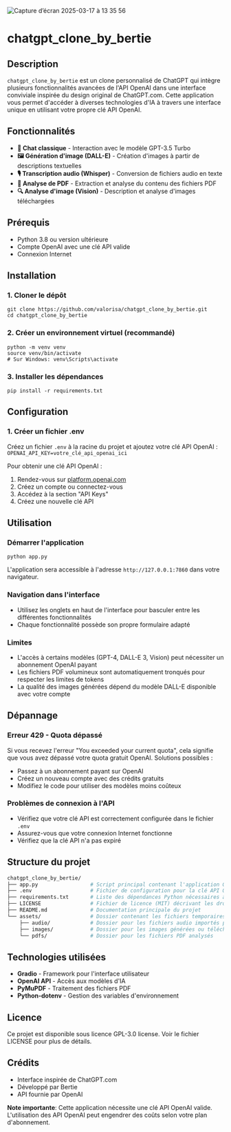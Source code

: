 ![Capture d’écran 2025-03-17 à 13 35 56](https://github.com/user-attachments/assets/4514cfa6-2705-42a5-8110-69538f479d16)

# chatgpt_clone_by_bertie

## Description
`chatgpt_clone_by_bertie` est un clone personnalisé de ChatGPT qui intègre plusieurs fonctionnalités avancées de l'API OpenAI dans une interface conviviale inspirée du design original de ChatGPT.com. Cette application vous permet d'accéder à diverses technologies d'IA à travers une interface unique en utilisant votre propre clé API OpenAI.

## Fonctionnalités
- **💬 Chat classique** - Interaction avec le modèle GPT-3.5 Turbo
- **🖼️ Génération d'image (DALL-E)** - Création d'images à partir de descriptions textuelles
- **🎙️ Transcription audio (Whisper)** - Conversion de fichiers audio en texte
- **📄 Analyse de PDF** - Extraction et analyse du contenu des fichiers PDF
- **🔍 Analyse d'image (Vision)** - Description et analyse d'images téléchargées

## Prérequis
- Python 3.8 ou version ultérieure
- Compte OpenAI avec une clé API valide
- Connexion Internet

## Installation

### 1. Cloner le dépôt
```shell
git clone https://github.com/valorisa/chatgpt_clone_by_bertie.git
cd chatgpt_clone_by_bertie
```

### 2. Créer un environnement virtuel (recommandé)
```shell
python -m venv venv
source venv/bin/activate
# Sur Windows: venv\Scripts\activate
```

### 3. Installer les dépendances
```shell
pip install -r requirements.txt
```

## Configuration

### 1. Créer un fichier .env
Créez un fichier `.env` à la racine du projet et ajoutez votre clé API OpenAI :
```OPENAI_API_KEY=votre_clé_api_openai_ici```


Pour obtenir une clé API OpenAI :
1. Rendez-vous sur [platform.openai.com](https://platform.openai.com)
2. Créez un compte ou connectez-vous
3. Accédez à la section "API Keys"
4. Créez une nouvelle clé API

## Utilisation

### Démarrer l'application
```shell
python app.py
```

L'application sera accessible à l'adresse ```http://127.0.0.1:7860``` dans votre navigateur.

### Navigation dans l'interface
- Utilisez les onglets en haut de l'interface pour basculer entre les différentes fonctionnalités
- Chaque fonctionnalité possède son propre formulaire adapté

### Limites
- L'accès à certains modèles (GPT-4, DALL-E 3, Vision) peut nécessiter un abonnement OpenAI payant
- Les fichiers PDF volumineux sont automatiquement tronqués pour respecter les limites de tokens
- La qualité des images générées dépend du modèle DALL-E disponible avec votre compte

## Dépannage

### Erreur 429 - Quota dépassé
Si vous recevez l'erreur "You exceeded your current quota", cela signifie que vous avez dépassé votre quota gratuit OpenAI. Solutions possibles :
- Passez à un abonnement payant sur OpenAI
- Créez un nouveau compte avec des crédits gratuits
- Modifiez le code pour utiliser des modèles moins coûteux

### Problèmes de connexion à l'API
- Vérifiez que votre clé API est correctement configurée dans le fichier `.env`
- Assurez-vous que votre connexion Internet fonctionne
- Vérifiez que la clé API n'a pas expiré

## Structure du projet
```bash
chatgpt_clone_by_bertie/
├── app.py                 # Script principal contenant l'application Gradio
├── .env                   # Fichier de configuration pour la clé API OpenAI (à créer manuellement)
├── requirements.txt       # Liste des dépendances Python nécessaires au projet
├── LICENSE                # Fichier de licence (MIT) décrivant les droits d'utilisation du projet
├── README.md              # Documentation principale du projet
└── assets/                # Dossier contenant les fichiers temporaires et téléchargés
    ├── audio/             # Dossier pour les fichiers audio importés par l'utilisateur
    ├── images/            # Dossier pour les images générées ou téléchargées
    └── pdfs/              # Dossier pour les fichiers PDF analysés

```

## Technologies utilisées
- **Gradio** - Framework pour l'interface utilisateur
- **OpenAI API** - Accès aux modèles d'IA
- **PyMuPDF** - Traitement des fichiers PDF
- **Python-dotenv** - Gestion des variables d'environnement

## Licence
Ce projet est disponible sous licence GPL-3.0 license. Voir le fichier LICENSE pour plus de détails.

## Crédits
- Interface inspirée de ChatGPT.com
- Développé par Bertie
- API fournie par OpenAI

**Note importante**: Cette application nécessite une clé API OpenAI valide. L'utilisation des API OpenAI peut engendrer des coûts selon votre plan d'abonnement.
